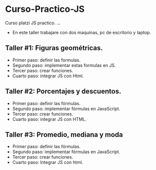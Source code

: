 # Curso-Practico-JS
Curso platzi JS practico.
...
* En este taller trabajare con dos maquinas, pc de escritorio y laptop.   
## Taller #1: Figuras geométricas. 


- Primer paso: definir las formulas.
- Segundo paso: implementar estas formulas en JS.
- Tercer paso: crear funciones.
- Cuarto paso: integrar JS con Html.

## Taller #2: Porcentajes y descuentos.

- Primer paso: definir las fórmulas.
- Segundo paso: implementar fórmulas en JavaScript.
- Tercer paso: crear funciones.
- Cuarto paso: integrar JS con HTML.

## Taller #3: Promedio, mediana y moda
- Primer paso: definir las fórmulas.
- Segundo paso: implementar fórmulas en JavaScript.
- Tercer paso: crear funciones.
- Cuarto paso: Integrar JS con html.